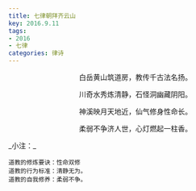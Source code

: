 ```yaml
---
title: 七律朝拜齐云山
key: 2016.9.11
tags: 
- 2016
- 七律
categories: 律诗
---
```


<p align="center">白岳黄山筑道房，教传千古法名扬。
</p>
<p align="center">川奇水秀炼清静，石怪洞幽藏阴阳。
</p>
<p align="center">神溪映月天地近，仙气修身性命长。
</p>
<p align="center">柔弱不争济人世，心灯燃起一柱香。
</p>
_小注：_

```
道教的修炼要诀：性命双修
道教的行为标准：清静无为。
道教的自我修养：柔弱不争。
```